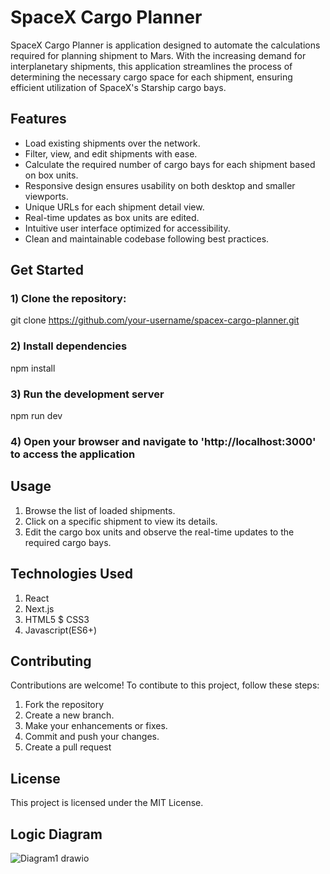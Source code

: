 # SpaceX Cargo Planner

SpaceX Cargo Planner is application designed to automate the calculations required for planning shipment to Mars.
With the increasing demand for interplanetary shipments, this application streamlines the process of determining the necessary cargo space for each shipment,
ensuring efficient utilization of SpaceX's Starship cargo bays.

## Features

* Load existing shipments over the network.
* Filter, view, and edit shipments with ease.
* Calculate the required number of cargo bays for each shipment based on box units.
* Responsive design ensures usability on both desktop and smaller viewports.
* Unique URLs for each shipment detail view.
* Real-time updates as box units are edited.
* Intuitive user interface optimized for accessibility.
* Clean and maintainable codebase following best practices.

## Get Started

### 1) Clone the repository:
git clone https://github.com/your-username/spacex-cargo-planner.git

### 2) Install dependencies
npm install

### 3) Run the development server
npm run dev

### 4) Open your browser and navigate to 'http://localhost:3000' to access the application

## Usage
1) Browse the list of loaded shipments.
2) Click on a specific shipment to view its details.
3) Edit the cargo box units and observe the real-time updates to the required cargo bays.

## Technologies Used
1) React
2) Next.js
3) HTML5 $ CSS3
4) Javascript(ES6+)

## Contributing

Contributions are welcome! To contibute to this project, follow these steps:
1) Fork the repository
2) Create a new branch.
3) Make your enhancements or fixes.
4) Commit and push your changes.
5) Create a pull request

## License

This project is licensed under the MIT License.

## Logic Diagram
![Diagram1 drawio](https://github.com/Vladislp/spacex-cargo-planner/assets/42935979/8c3b414e-c4df-4e39-98de-20c6a6ca6a90)
